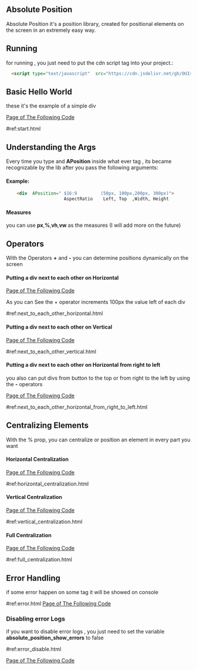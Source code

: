 ## Absolute Position
Absolute Position it's a position library, created for positional
elements on the screen in an extremely easy way.

## Running
for running , you just need to put the cdn script tag into your project.:
```html
  <script type="text/javascript"  src="https://cdn.jsdelivr.net/gh/OUIsolutions/AbsolutePosition@main/AbsolutePosition.js"></script>
```
## Basic Hello World

these it's the example  of a simple div
<br>

[Page of The Following Code](https://ouisolutions.github.io/AbsolutePosition/internal/exemples/start.html)

#ref:start.html


## Understanding the Args 

Every time you type and **APosition** inside what ever tag , its became recognizable by the lib
after  you pass the following arguments:
#### Example:
```html
    <div  APosition=" $16:9         (50px, 100px,200px, 300px)">
                      AspectRatio    Left, Top  ,Width, Height
```
#### Measures
you can use **px**,**%**,**vh**,**vw** as the measures (I will add more on the future)

## Operators 
With the Operators **+** and **-**  you can determine positions dynamically on the screen

#### Putting a div next to each other on Horizontal

[Page of The Following Code](https://ouisolutions.github.io/AbsolutePosition/internal/exemples/next_to_each_other_horizontal.html)

As you can See the + operator increments 100px the value left of each div 

#ref:next_to_each_other_horizontal.html
#### Putting a div next to each other on Vertical

[Page of The Following Code](https://ouisolutions.github.io/AbsolutePosition/internal/exemples/next_to_each_other_vertical.html)

#ref:next_to_each_other_vertical.html

####  Putting a div next to each other on Horizontal from right to left
you also can put divs from button to the top or from right to the left 
by using the **-** operators


[Page of The Following Code](https://ouisolutions.github.io/AbsolutePosition/internal/exemples/next_to_each_other_horizontal_from_right_to_left.html)

#ref:next_to_each_other_horizontal_from_right_to_left.html

## Centralizing Elements 

With the % prop, you can centralize or position  an element in every part you want 


#### Horizontal Centralization

[Page of The Following Code](https://ouisolutions.github.io/AbsolutePosition/internal/exemples/horizontal_centralization.html)

#ref:horizontal_centralization.html

#### Vertical Centralization
[Page of The Following Code](https://ouisolutions.github.io/AbsolutePosition/internal/exemples/vertical_centralization.html)

#ref:vertical_centralization.html

#### Full Centralization
[Page of The Following Code](https://ouisolutions.github.io/AbsolutePosition/internal/exemples/full_centralization.html)

#ref:full_centralization.html

## Error Handling 
if some error happen on some tag it will be showed on console 

#ref:error.html
[Page of The Following Code](https://ouisolutions.github.io/AbsolutePosition/internal/exemples/error.html)

### Disabling error Logs 
if you want to disable error logs , you just need to set the variable **absolute_position_show_errors** 
to false 

#ref:error_disable.html

[Page of The Following Code](https://ouisolutions.github.io/AbsolutePosition/internal/exemples/error_disable.html)

